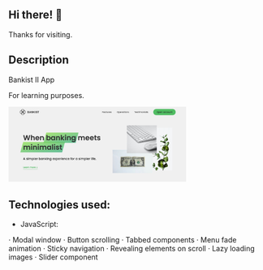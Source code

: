 ## Hi there! 👋

Thanks for visiting.

## Description

Bankist II App

For learning purposes.

<img src="/img/bankistPrintScreen.jpeg" width="350" title="Bankist">

## Technologies used:

- JavaScript:

· Modal window
· Button scrolling
· Tabbed components
· Menu fade animation
· Sticky navigation
· Revealing elements on scroll
· Lazy loading images
· Slider component
